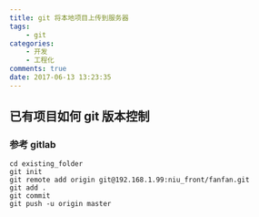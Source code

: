 ```yaml
---
title: git 将本地项目上传到服务器
tags:
    - git
categories:
    - 开发
    - 工程化
comments: true
date: 2017-06-13 13:23:35
---
```


## 已有项目如何 git 版本控制

### 参考 gitlab

```
cd existing_folder
git init
git remote add origin git@192.168.1.99:niu_front/fanfan.git
git add .
git commit
git push -u origin master
```
